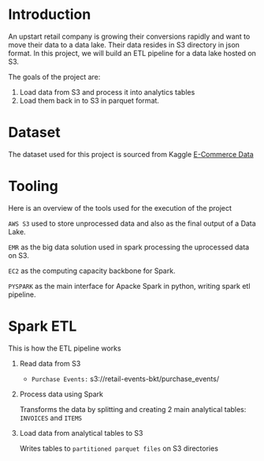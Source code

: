 # Introduction
An upstart retail company is growing their conversions rapidly and want to move their data to a data lake. 
Their data resides in S3 directory in json format.
In this project, we will build an ETL pipeline for a data lake hosted on S3.

The goals of the project are:
1. Load data from S3 and process it into analytics tables
2. Load them back in to S3 in parquet format.


# Dataset
The dataset used for this project is sourced from Kaggle [E-Commerce Data](https://www.kaggle.com/datasets/carrie1/ecommerce-data)


# Tooling
Here is an overview of the tools used for the execution of the project

`AWS S3` used to store unprocessed data and also as the final output of a Data Lake.

`EMR` as the big data solution used in spark processing the uprocessed data on S3. 

`EC2` as the computing capacity backbone for Spark.

`PYSPARK` as the main interface for Apacke Spark in python, writing spark etl pipeline.




# Spark ETL
This is how the ETL pipeline works

1. Read data from S3

    + `Purchase Events:` s3://retail-events-bkt/purchase_events/
    
2. Process data using Spark

   Transforms the data by splitting and creating 2 main analytical tables: `INVOICES` and `ITEMS`

3. Load data from analytical tables to S3

   Writes tables to `partitioned parquet files` on S3 directories

